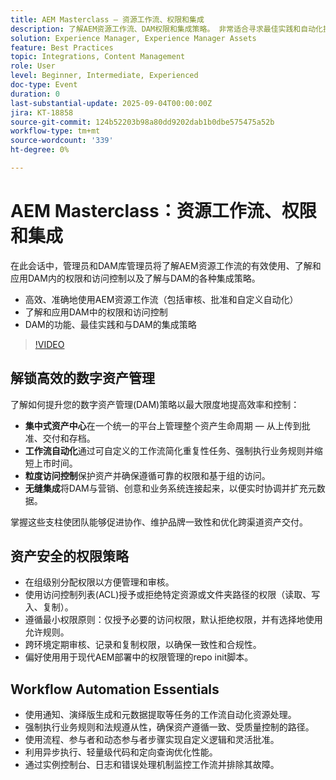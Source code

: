 ```yaml
---
title: AEM Masterclass — 资源工作流、权限和集成
description: 了解AEM资源工作流、DAM权限和集成策略。 非常适合寻求最佳实践和自动化提示的管理员和DAM库管理员。
solution: Experience Manager, Experience Manager Assets
feature: Best Practices
topic: Integrations, Content Management
role: User
level: Beginner, Intermediate, Experienced
doc-type: Event
duration: 0
last-substantial-update: 2025-09-04T00:00:00Z
jira: KT-18858
source-git-commit: 124b52203b98a80dd9202dab1b0dbe575475a52b
workflow-type: tm+mt
source-wordcount: '339'
ht-degree: 0%

---
```



# AEM Masterclass：资源工作流、权限和集成

在此会话中，管理员和DAM库管理员将了解AEM资源工作流的有效使用、了解和应用DAM内的权限和访问控制以及了解与DAM的各种集成策略。

* 高效、准确地使用AEM资源工作流（包括审核、批准和自定义自动化）
* 了解和应用DAM中的权限和访问控制
* DAM的功能、最佳实践和与DAM的集成策略

>[!VIDEO](https://video.tv.adobe.com/v/3471383/?learn=on&enablevpops)

## 解锁高效的数字资产管理

了解如何提升您的数字资产管理(DAM)策略以最大限度地提高效率和控制：

* **集中式资产中心**&#x200B;在一个统一的平台上管理整个资产生命周期 — 从上传到批准、交付和存档。
* **工作流自动化**&#x200B;通过可自定义的工作流简化重复性任务、强制执行业务规则并缩短上市时间。
* **粒度访问控制**&#x200B;保护资产并确保遵循可靠的权限和基于组的访问。
* **无缝集成**&#x200B;将DAM与营销、创意和业务系统连接起来，以便实时协调并扩充元数据。

掌握这些支柱使团队能够促进协作、维护品牌一致性和优化跨渠道资产交付。

## 资产安全的权限策略

* 在组级别分配权限以方便管理和审核。
* 使用访问控制列表(ACL)授予或拒绝特定资源或文件夹路径的权限（读取、写入、复制）。
* 遵循最小权限原则：仅授予必要的访问权限，默认拒绝权限，并有选择地使用允许规则。
* 跨环境定期审核、记录和复制权限，以确保一致性和合规性。
* 偏好使用用于现代AEM部署中的权限管理的repo init脚本。

## Workflow Automation Essentials

* 使用通知、演绎版生成和元数据提取等任务的工作流自动化资源处理。
* 强制执行业务规则和法规遵从性，确保资产遵循一致、受质量控制的路径。
* 使用流程、参与者和动态参与者步骤实现自定义逻辑和灵活批准。
* 利用异步执行、轻量级代码和定向查询优化性能。
* 通过实例控制台、日志和错误处理机制监控工作流并排除其故障。